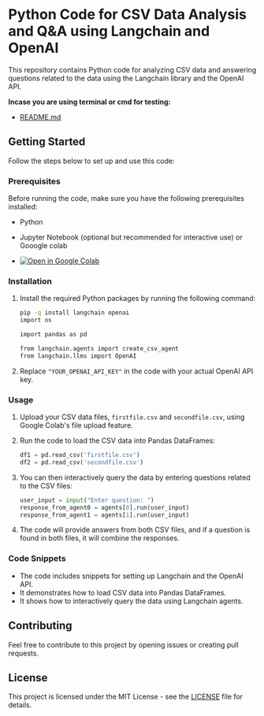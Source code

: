 # Python Code for CSV Data Analysis and Q&A using Langchain and OpenAI

This repository contains Python code for analyzing CSV data and answering questions related to the data using the Langchain library and the OpenAI API.

**Incase you are using terminal or cmd for testing:**
- [README.md](https://github.com/Pragadeesh-KMS/csvbot/blob/main/README.md)

## Getting Started

Follow the steps below to set up and use this code:

### Prerequisites

Before running the code, make sure you have the following prerequisites installed:

- Python
- Jupyter Notebook (optional but recommended for interactive use) or Gooogle colab

- [![Open in Google Colab](https://colab.research.google.com/assets/colab-badge.svg)](https://colab.research.google.com/drive/16tCivijJ2n6xqwuyYnv3_lIeybGJeCTX?usp=sharing)

### Installation

1. Install the required Python packages by running the following command:

   ```bash
   pip -q install langchain openai
   import os
   ```
   
   ```bash
   import pandas as pd
   ```
   
   ```bash
   from langchain.agents import create_csv_agent
   from langchain.llms import OpenAI
   ```
1. Replace `"YOUR_OPENAI_API_KEY"` in the code with your actual OpenAI API key.

### Usage

1. Upload your CSV data files, `firstfile.csv` and `secondfile.csv`, using Google Colab's file upload feature.


3. Run the code to load the CSV data into Pandas DataFrames:

   ```python
   df1 = pd.read_csv('firstfile.csv')
   df2 = pd.read_csv('secondfile.csv')
   ```

4. You can then interactively query the data by entering questions related to the CSV files:

   ```python
   user_input = input("Enter question: ")
   response_from_agent0 = agents[0].run(user_input)
   response_from_agent1 = agents[1].run(user_input)
   ```

5. The code will provide answers from both CSV files, and if a question is found in both files, it will combine the responses.

### Code Snippets

- The code includes snippets for setting up Langchain and the OpenAI API.
- It demonstrates how to load CSV data into Pandas DataFrames.
- It shows how to interactively query the data using Langchain agents.

## Contributing

Feel free to contribute to this project by opening issues or creating pull requests.

## License

This project is licensed under the MIT License - see the [LICENSE](LICENSE) file for details.
